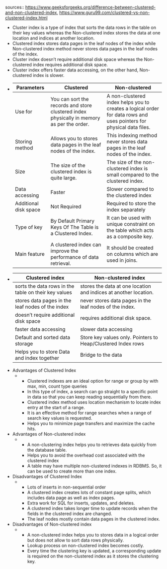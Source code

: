sources:: https://www.geeksforgeeks.org/difference-between-clustered-and-non-clustered-index, https://www.guru99.com/clustered-vs-non-clustered-index.html

- Cluster index is a type of index that sorts the data rows in the table on their key values whereas the Non-clustered index stores the data at one location and indices at another location.
- Clustered index stores data pages in the leaf nodes of the index while Non-clustered index method never stores data pages in the leaf nodes of the index.
- Cluster index doesn’t require additional disk space whereas the Non-clustered index requires additional disk space.
- Cluster index offers faster data accessing, on the other hand, Non-clustered index is slower.
- | Parameters            | Clustered                                                                                 | Non-clustered                                                                                                       |
  |-----------------------|-------------------------------------------------------------------------------------------|---------------------------------------------------------------------------------------------------------------------|
  | Use for               | You can sort the records and store clustered index physically in memory as per the order. | A non-clustered index helps you to creates a logical order for data rows and uses pointers for physical data files. |
  | Storing method        | Allows you to stores data pages in the leaf nodes of the index.                           | This indexing method never stores data pages in the leaf nodes of the index.                                        |
  | Size                  | The size of the clustered index is quite large.                                           | The size of the non-clustered index is small compared to the clustered index.                                       |
  | Data accessing        | Faster                                                                                    | Slower compared to the clustered index                                                                              |
  | Additional disk space | Not Required                                                                              | Required to store the index separately                                                                              |
  | Type of key           | By Default Primary Keys Of The Table is a Clustered Index.                                | It can be used with unique constraint on the table which acts as a composite key.                                   |
  | Main feature          | A clustered index can improve the performance of data retrieval.                          | It should be created on columns which are used in joins.                                                            |
- |Clustered index|Non-clustered index|
  |--|--|
  |sorts the data rows in the table on their key values|stores the data at one location and indices at another location.|
  |stores data pages in the leaf nodes of the index|never stores data pages in the leaf nodes of the index.|
  |doesn’t require additional disk space|requires additional disk space.|
  |faster data accessing|slower data accessing|
  |Default and sorted data storage|Store key values only. Pointers to Heap/Clustered Index rows|
  |Helps you to store Data and index together|Bridge to the data|
- Advantages of Clustered Index
	- *   Clustered indexes are an ideal option for range or group by with max, min, count type queries
	  *   In this type of index, a search can go straight to a specific point in data so that you can keep reading sequentially from there.
	  *   Clustered index method uses location mechanism to locate index entry at the start of a range.
	  *   It is an effective method for range searches when a range of search key values is requested.
	  *   Helps you to minimize page transfers and maximize the cache hits.
- Advantages of Non-clustered index
	- *   A non-clustering index helps you to retrieves data quickly from the database table.
	  *   Helps you to avoid the overhead cost associated with the clustered index
	  *   A table may have multiple non-clustered indexes in RDBMS. So, it can be used to create more than one index.
- Disadvantages of Clustered Index
	- *   Lots of inserts in non-sequential order
	  *   A clustered index creates lots of constant page splits, which includes data page as well as index pages.
	  *   Extra work for SQL for inserts, updates, and deletes.
	  *   A clustered index takes longer time to update records when the fields in the clustered index are changed.
	  *   The leaf nodes mostly contain data pages in the clustered index.
- Disadvantages of Non-clustered index
	- *   A non-clustered index helps you to stores data in a logical order but does not allow to sort data rows physically.
	  *   Lookup process on non-clustered index becomes costly.
	  *   Every time the clustering key is updated, a corresponding update is required on the non-clustered index as it stores the clustering key.